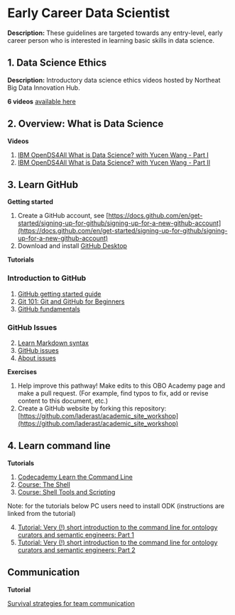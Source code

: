 # Early Career Data Scientist

**Description:** These guidelines are targeted towards any entry-level, early career person who is interested in learning basic skills in data science.

## 1. Data Science Ethics

**Description:** Introductory data science ethics videos hosted by Northeat Big Data Innovation Hub.

**6 videos** [available here](https://nebigdatahub.org/nsdc/nsdc-video-library/#data-ethics)

## 2. Overview: What is Data Science

**Videos**  

1. [IBM OpenDS4All What is Data Science? with Yucen Wang - Part I](https://www.youtube.com/watch?v=BLgjJvPAaqc&list=PLNs9ZO9jGtUBLCoyYNmRqz8FM3aUdJ6xD)  
2. [IBM OpenDS4All What is Data Science? with Yucen Wang - Part II](https://www.youtube.com/watch?v=OderbEVWDDU&list=PLNs9ZO9jGtUBLCoyYNmRqz8FM3aUdJ6xD&index=3)  

## 3. Learn GitHub

**Getting started**

1. Create a GitHub account, see [https://docs.github.com/en/get-started/signing-up-for-github/signing-up-for-a-new-github-account](https://docs.github.com/en/get-started/signing-up-for-github/signing-up-for-a-new-github-account)
2. Download and install [GitHub Desktop](https://desktop.github.com/)

**Tutorials**  

### Introduction to GitHub  

1. [GitHub getting started guide](https://docs.github.com/en/get-started/quickstart/hello-world)
2. [Git 101: Git and GitHub for Beginners](https://www.slideshare.net/HubSpot/git-101-git-and-github-for-beginners)
1. [GitHub fundamentals](https://oboacademy.github.io/obook/tutorial/github-fundamentals/)

### GitHub Issues
2. [Learn Markdown syntax](https://docs.github.com/en/get-started/writing-on-github/getting-started-with-writing-and-formatting-on-github/basic-writing-and-formatting-syntax)
3. [GitHub issues](https://oboacademy.github.io/obook/tutorial/github-issues/)
4. [About issues](https://docs.github.com/en/issues/tracking-your-work-with-issues/about-issues)

**Exercises**  

1. Help improve this pathway! Make edits to this OBO Academy page and make a pull request. (For example, find typos to fix, add or revise content to this document, etc.)
2. Create a GitHub website by forking this repository: [https://github.com/laderast/academic_site_workshop](https://github.com/laderast/academic_site_workshop)

## 4. Learn command line

**Tutorials**  

1. [Codecademy Learn the Command Line](https://www.codecademy.com/learn/learn-the-command-line)
2. [Course: The Shell](https://missing.csail.mit.edu/2020/course-shell/)
3. [Course: Shell Tools and Scripting](https://missing.csail.mit.edu/2020/shell-tools/)

Note: for the tutorials below PC users need to install ODK (instructions are linked from the tutorial)   

4. [Tutorial: Very (!) short introduction to the command line for ontology curators and semantic engineers: Part 1](https://oboacademy.github.io/obook/tutorial/intro-cli-1/)
5. [Tutorial: Very (!) short introduction to the command line for ontology curators and semantic engineers: Part 2](https://oboacademy.github.io/obook/tutorial/intro-cli-2/)

## Communication

**Tutorial**  

[Survival strategies for team communication](https://data2health.github.io/mtip-tutorial/lessons/Lesson4.html)
